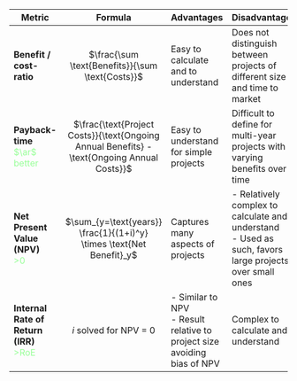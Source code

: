 
| Metric                                                                           |                                           Formula                                           | Advantages                                                                 | Disadvantages                                                                                             |
| -------------------------------------------------------------------------------- | :-----------------------------------------------------------------------------------------: | -------------------------------------------------------------------------- | --------------------------------------------------------------------------------------------------------- |
| **Benefit / cost-ratio**                                                         |                      $\frac{\sum \text{Benefits}}{\sum \text{Costs}}$                       | Easy to calculate and to understand                                        | Does not distinguish between projects of different size and time to market                                |
| **Payback-time**<br><span style="color: #88FF88DD;"> $\ar$ better</span>         | $\frac{\text{Project Costs}}{\text{Ongoing Annual Benefits} - \text{Ongoing Annual Costs}}$ | Easy to understand for simple projects                                     | Difficult to define for multi-year projects with varying benefits over time                               |
| **Net Present Value (NPV)**<br><span style="color: #88FF88DD;">>0</span>         |            $\sum_{y=\text{years}} \frac{1}{(1+i)^y} \times \text{Net Benefit}_y$            | Captures many aspects of projects                                          | - Relatively complex to calculate and understand<br>- Used as such, favors large projects over small ones |
| **Internal Rate of Return (IRR)**<br><span style="color: #88FF88DD;">>RoE</span> |                                   $i$ solved for NPV = 0                                    | - Similar to NPV<br>- Result relative to project size avoiding bias of NPV | Complex to calculate and understand                                                                       |

